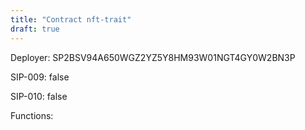 ```yaml
---
title: "Contract nft-trait"
draft: true
---
```

Deployer: SP2BSV94A650WGZ2YZ5Y8HM93W01NGT4GY0W2BN3P

SIP-009: false

SIP-010: false

Functions:

